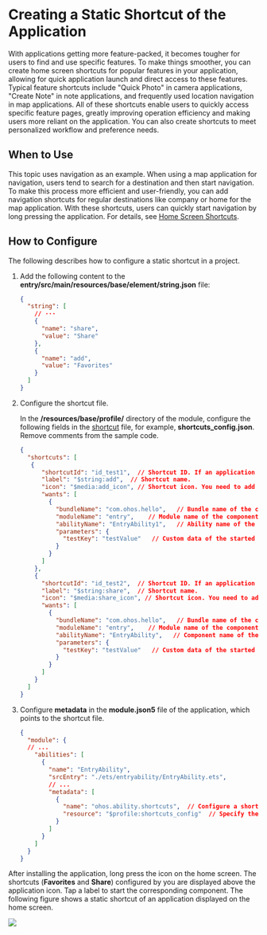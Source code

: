 # Creating a Static Shortcut of the Application

With applications getting more feature-packed, it becomes tougher for users to find and use specific features. To make things smoother, you can create home screen shortcuts for popular features in your application, allowing for quick application launch and direct access to these features. Typical feature shortcuts include "Quick Photo" in camera applications, "Create Note" in note applications, and frequently used location navigation in map applications. All of these shortcuts enable users to quickly access specific feature pages, greatly improving operation efficiency and making users more reliant on the application. You can also create shortcuts to meet personalized workflow and preference needs.

## When to Use

This topic uses navigation as an example. When using a map application for navigation, users tend to search for a destination and then start navigation. To make this process more efficient and user-friendly, you can add navigation shortcuts for regular destinations like company or home for the map application. With these shortcuts, users can quickly start navigation by long pressing the application. For details, see [Home Screen Shortcuts](https://developer.huawei.com/consumer/en/doc/best-practices/bpta-desktop-shortcuts).

## How to Configure

The following describes how to configure a static shortcut in a project.

1. Add the following content to the **entry/src/main/resources/base/element/string.json** file:
    ```json
    {
      "string": [
        // ···
        {
          "name": "share",
          "value": "Share"
        },
        {
          "name": "add",
          "value": "Favorites"
        }
      ]
    }
    ```


2. Configure the shortcut file.

    In the **/resources/base/profile/** directory of the module, configure the following fields in the [shortcut](module-configuration-file.md#shortcuts) file, for example, **shortcuts_config.json**. Remove comments from the sample code.

    ```json
    {
      "shortcuts": [
       {
          "shortcutId": "id_test1",  // Shortcut ID. If an application has multiple shortcuts, this field can be used as the unique identifier of a shortcut. This field cannot be configured using the resource index (**$string**).
          "label": "$string:add",  // Shortcut name.
          "icon": "$media:add_icon", // Shortcut icon. You need to add an image named add_icon to entry/src/main/resources/base/media.
          "wants": [
            {
              "bundleName": "com.ohos.hello",   // Bundle name of the component to start.
              "moduleName": "entry",    // Module name of the component to start.
              "abilityName": "EntryAbility1",   // Ability name of the component to start.
              "parameters": {
                "testKey": "testValue"   // Custom data of the started shortcut.
              }
            }
          ]
        },
        {
          "shortcutId": "id_test2",  // Shortcut ID. If an application has multiple shortcuts, this field can be used as the unique identifier of a shortcut. This field cannot be configured using the resource index (**$string**).
          "label": "$string:share",  // Shortcut name.
          "icon": "$media:share_icon", // Shortcut icon. You need to add an image named share_icon to entry/src/main/resources/base/media.
          "wants": [
            {
              "bundleName": "com.ohos.hello",   // Bundle name of the component to start.
              "moduleName": "entry",    // Module name of the component to start.
              "abilityName": "EntryAbility",   // Component name of the component to start.
              "parameters": {
                "testKey": "testValue"   // Custom data of the started shortcut.
              }
            }
          ]
        }
      ]
    }
    ```

3. Configure **metadata** in the **module.json5** file of the application, which points to the shortcut file.

    ```json
    {
      "module": {
      // ...
        "abilities": [
          {
            "name": "EntryAbility",
            "srcEntry": "./ets/entryability/EntryAbility.ets",
            // ...
            "metadata": [
              {
                "name": "ohos.ability.shortcuts",  // Configure a shortcut. The value is fixed at ohos.ability.shortcuts.
                "resource": "$profile:shortcuts_config"  // Specify the resources of the shortcuts.
              }
            ]
          }
        ]
      }
    }
    ```

After installing the application, long press the icon on the home screen. The shortcuts (**Favorites** and **Share**) configured by you are displayed above the application icon. Tap a label to start the corresponding component. The following figure shows a static shortcut of an application displayed on the home screen.

<img src="figures/shortcut_display.jpg"/>
